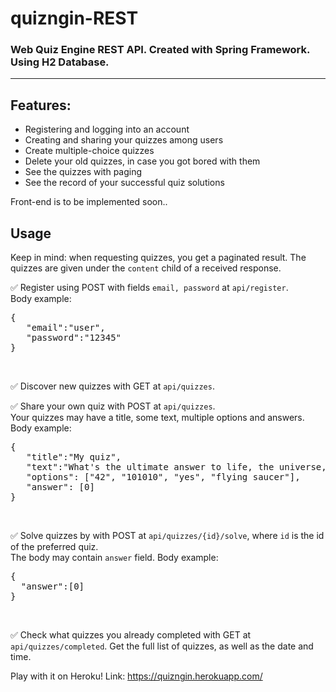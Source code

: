 # quizngin-REST
### Web Quiz Engine REST API. Created with Spring Framework. Using H2 Database.
<hr/>

## Features:
- Registering and logging into an account
- Creating and sharing your quizzes among users
- Create multiple-choice quizzes
- Delete your old quizzes, in case you got bored with them
- See the quizzes with paging
- See the record of your successful quiz solutions

Front-end is to be implemented soon..

## Usage

Keep in mind: when requesting quizzes, you get a paginated result. The quizzes are given under the `content` child of a received response.
<br/>

✅ Register using POST with fields `email, password` at `api/register`.<br/>
Body example:
<pre>
{
   "email":"user",
   "password":"12345"
}
</pre>
<br/>

✅ Discover new quizzes with GET at `api/quizzes`.
<br/>

✅ Share your own quiz with POST at `api/quizzes`.<br/>
Your quizzes may have a title, some text, multiple options and answers.<br/>
Body example: 
<pre>
{
   "title":"My quiz",
   "text":"What's the ultimate answer to life, the universe, and everything?",
   "options": ["42", "101010", "yes", "flying saucer"],
   "answer": [0]
}
</pre>
<br/>

✅ Solve quizzes by with POST at `api/quizzes/{id}/solve`, where `id` is the id of the preferred quiz.<br/>
The body may contain `answer` field. Body example:<br/>
<pre>
{
  "answer":[0]
}
</pre>
<br/>

✅ Check what quizzes you already completed with GET at `api/quizzes/completed`. Get the full list of quizzes, as well as the date and time.
<br/>

Play with it on Heroku!
Link: https://quizngin.herokuapp.com/


